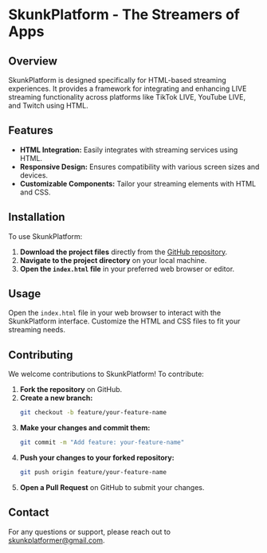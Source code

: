 # SkunkPlatform - The Streamers of Apps

## Overview
SkunkPlatform is designed specifically for HTML-based streaming experiences. It provides a framework for integrating and enhancing LIVE streaming functionality across platforms like TikTok LIVE, YouTube LIVE, and Twitch using HTML.

## Features
- **HTML Integration:** Easily integrates with streaming services using HTML.
- **Responsive Design:** Ensures compatibility with various screen sizes and devices.
- **Customizable Components:** Tailor your streaming elements with HTML and CSS.

## Installation
To use SkunkPlatform:

1. **Download the project files** directly from the [GitHub repository](https://github.com/yourusername/SkunkPlatform).
2. **Navigate to the project directory** on your local machine.
3. **Open the `index.html` file** in your preferred web browser or editor.

## Usage
Open the `index.html` file in your web browser to interact with the SkunkPlatform interface. Customize the HTML and CSS files to fit your streaming needs.

## Contributing
We welcome contributions to SkunkPlatform! To contribute:

1. **Fork the repository** on GitHub.
2. **Create a new branch:**
    ```bash
    git checkout -b feature/your-feature-name
    ```
3. **Make your changes and commit them:**
    ```bash
    git commit -m "Add feature: your-feature-name"
    ```
4. **Push your changes to your forked repository:**
    ```bash
    git push origin feature/your-feature-name
    ```
5. **Open a Pull Request** on GitHub to submit your changes.

## Contact
For any questions or support, please reach out to [skunkplatformer@gmail.com](mailto:skunkplatformer@gmail.com).
